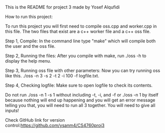 This is the README for project 3 made by Yosef Alqufidi

How to run this project:

To run this project you will first need to compile oss.cpp and worker.cpp in this file. The two files that exist are a c++ worker file and a c++ oss file.

Step 1, Compile: In the command line type "make" which will compile both the user and the oss file.

Step 2, Running the files: After you compile with make, run ./oss -h to display the help menu.

Step 3, Running oss file with other parameters: Now you can try running oss like this. ./oss -n 3 -s 2 -t 2 -i 100 -f logfile.txt.

Step 4, Checking logfile: Make sure to open logfile to check its contents.

Do not run ./oss -n 1 -s 1 without including -t, -i, and -f or ./oss -n 1 by itself because nothing will end up happening and you will get an error message telling you that, you will need to run all 3 together. You will need to give all inputs!

Check GitHub link for version control:https://github.com/ysanm4/CS4760proj3
